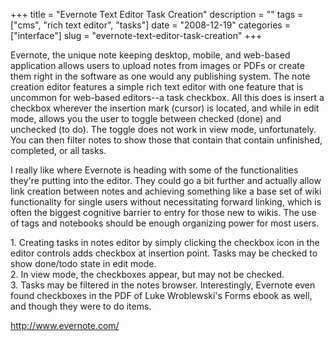 +++
title = "Evernote Text Editor Task Creation"
description = ""
tags = ["cms", "rich text editor", "tasks"]
date = "2008-12-19"
categories = ["interface"]
slug = "evernote-text-editor-task-creation"
+++


<p>Evernote, the unique note keeping desktop, mobile, and web-based application allows users to upload notes from images or PDFs or create them right in the software as one would any publishing system. The note creation editor features a simple rich text editor with one feature that is uncommon for web-based editors--a task checkbox. All this does is insert a checkbox wherever the insertion mark (cursor) is located, and while in edit mode, allows you the user to toggle between checked (done) and unchecked (to do). The toggle does not work in view mode, unfortunately. You can then filter notes to show those that contain that contain unfinished, completed, or all tasks.</p>
<p>I really like where Evernote is heading with some of the functionalities they're putting into the editor. They could go a bit further and actually allow link creation between notes and achieving something like a base set of wiki functionality for single users without necessitating forward linking, which is often the biggest cognitive barrier to entry for those new to wikis. The use of tags and notebooks should be enough organizing power for most users.</p>
<div id="screens-full" class="clear"><div class="caption">1. Creating tasks in notes editor by simply clicking the checkbox icon in the editor controls adds checkbox at insertion point. Tasks may be checked to show done/todo state in edit mode.</div><div class="fullimg clear"><a href="//konigi.com/media/interface/evernote-tasks-1.png" class="group" rel="group" title="1. Creating tasks in notes editor by simply clicking the checkbox icon in the editor controls adds c..."><img src="//konigi.com/media/interface/evernote-tasks-1.png" alt="" class="img-responsive"></a></div></div><div id="screens-full" class="clear"><div class="caption">2. In view mode, the checkboxes appear, but may not be checked.</div><div class="fullimg clear"><a href="//konigi.com/media/interface/evernote-tasks-2.png" class="group" rel="group" title="2. In view mode, the checkboxes appear, but may not be checked."><img src="//konigi.com/media/interface/evernote-tasks-2.png" alt="" class="img-responsive"></a></div></div><div id="screens-full" class="clear"><div class="caption">3. Tasks may be filtered in the notes browser. Interestingly, Evernote even found checkboxes in the PDF of Luke Wroblewski's Forms ebook as well, and though they were to do items.</div><div class="fullimg clear"><a href="//konigi.com/media/interface/evernote-tasks-3.png" class="group" rel="group" title="3. Tasks may be filtered in the notes browser. Interestingly, Evernote even found checkboxes in the ..."><img src="//konigi.com/media/interface/evernote-tasks-3.png" alt="" class="img-responsive"></a></div></div>        
<p><a href="http://www.evernote.com/">http://www.evernote.com/</a></p>

